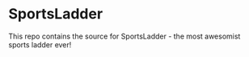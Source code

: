 SportsLadder
============

This repo contains the source for SportsLadder - the most awesomist sports ladder ever!
